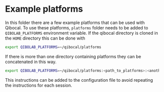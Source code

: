 # Example platforms

In this folder there are a few example platforms that can be used with Qibocal. To use these platforms, `platforms` folder needs to be added to `QIBOLAB_PLATFORMS` environment variable. If the qibocal directory is cloned in the `HOME` directory this can be done with

```bash
export QIBOLAB_PLATFORMS=~/qibocal/platforms
```

If there is more than one directory containing platforms they can be concatenated in this way.

```bash
export QIBOLAB_PLATFORMS=~/qibocal/platforms:<path_to_platforms>:<another_path_to_platforms>
```

This instructions can be added to the configuration file to avoid repeating the instructions for each session.
